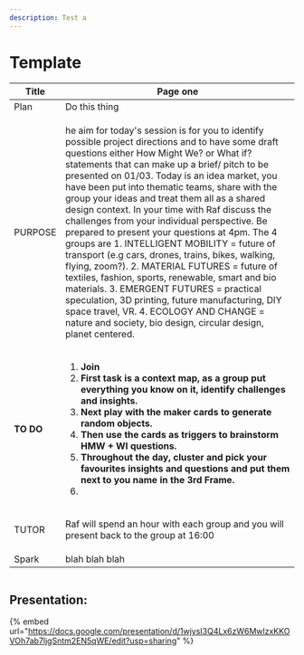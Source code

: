 ```yaml
---
description: Test a
---
```


# Template

| Title                             | Page one                                                                                                                                                                                                                                                                                                                                                                                                                                                                                                                                                                                                                                                                                                                                                                                                                                                                                                                                 |
| --------------------------------- | ---------------------------------------------------------------------------------------------------------------------------------------------------------------------------------------------------------------------------------------------------------------------------------------------------------------------------------------------------------------------------------------------------------------------------------------------------------------------------------------------------------------------------------------------------------------------------------------------------------------------------------------------------------------------------------------------------------------------------------------------------------------------------------------------------------------------------------------------------------------------------------------------------------------------------------------- |
| Plan                              | Do this thing                                                                                                                                                                                                                                                                                                                                                                                                                                                                                                                                                                                                                                                                                                                                                                                                                                                                                                                            |
| PURPOSE                           | <p>he aim for today's session is for you to identify possible project directions and to have some draft questions either How Might We? or What if? statements that can make up a brief/ pitch to be presented on 01/03. Today is an idea market, you have been put into thematic teams, share with the group your ideas and treat them all as a shared design context. In your time with Raf discuss the challenges from your individual perspective. Be prepared to present your questions at 4pm. The 4 groups are 1. INTELLIGENT MOBILITY = future of transport (e.g cars, drones, trains, bikes, walking, flying, zoom?). 2. MATERIAL FUTURES = future of textiles, fashion, sports, renewable, smart and bio materials. 3. EMERGENT FUTURES = practical speculation, 3D printing, future manufacturing, DIY space travel, VR. 4. ECOLOGY AND CHANGE = nature and society, bio design, circular design, planet centered. </p><p></p> |
| <p><strong>TO DO</strong><br></p> | <p></p><ol><li><strong>Join </strong></li><li><strong>First task is a context map, as a group put everything you know on it, identify challenges and insights. </strong></li><li><strong>Next play with the maker cards to generate random objects.</strong></li><li><strong>Then use the cards as triggers to brainstorm HMW + WI questions.</strong></li><li><strong>Throughout the day, cluster and pick your favourites insights and questions and put them next to you name in the 3rd Frame.</strong></li><li><strong></strong></li></ol>                                                                                                                                                                                                                                                                                                                                                                                          |
| TUTOR                             | <p>Raf will spend an hour with each group and you will present back to the group at 16:00</p><p></p>                                                                                                                                                                                                                                                                                                                                                                                                                                                                                                                                                                                                                                                                                                                                                                                                                                     |
| Spark                             | blah blah blah                                                                                                                                                                                                                                                                                                                                                                                                                                                                                                                                                                                                                                                                                                                                                                                                                                                                                                                           |

|   |
| - |

## Presentation:

{% embed url="https://docs.google.com/presentation/d/1wjysI3Q4Lx6zW6MwlzxKKOVOh7ab7ljgSntm2EN5qWE/edit?usp=sharing" %}



